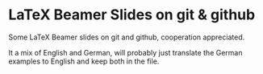 # LaTeX Beamer Slides on git & github

Some LaTeX Beamer slides on git and github, cooperation appreciated.

It a mix of English and German, will probably just translate the German examples to English and keep both in the file.
